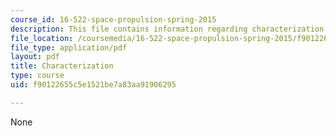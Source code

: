 ```yaml
---
course_id: 16-522-space-propulsion-spring-2015
description: This file contains information regarding characterization.
file_location: /coursemedia/16-522-space-propulsion-spring-2015/f90122655c5e1521be7a83aa91906295_MIT16_522S15_Charac.pdf
file_type: application/pdf
layout: pdf
title: Characterization
type: course
uid: f90122655c5e1521be7a83aa91906295

---
```

None